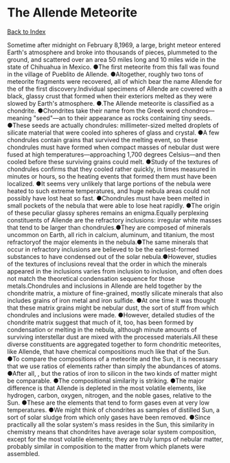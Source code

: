 # The Allende Meteorite
[Back to Index](https://github.com/windows10010/tpoExtractor/blob/master/README.md)

Sometime after midnight on February 8,1969, a large, bright meteor entered Earth's atmosphere and broke into thousands of pieces, plummeted to the ground, and scattered over an area 50 miles long and 10 miles wide in the state of Chihuahua in Mexico. ●The first meteorite from this fall was found in the village of Pueblito de Allende. ●Altogether, roughly two tons of meteorite fragments were recovered, all of which bear the name Allende for the of the first discovery.Individual specimens of Allende are covered with a black, glassy crust that formed when their exteriors melted as they were slowed by Earth's atmosphere. ●.The Allende meteorite is classified as a chondrite. ●Chondrites take their name from the Greek word chondros—meaning "seed"—an to their appearance as rocks containing tiny seeds. ●These seeds are actually chondrules: millimeter-sized melted droplets of silicate material that were cooled into spheres of glass and crystal. ●A few chondrules contain grains that survived the melting event, so these chondrules must have formed when compact masses of nebular dust were fused at high temperatures—approaching 1,700 degrees Celsius—and then cooled before these surviving grains could melt. ●Study of the textures of chondrules confirms that they cooled rather quickly, in times measured in minutes or hours, so the heating events that formed them must have been localized. ●It seems very unlikely that large portions of the nebula were heated to such extreme temperatures, and huge nebula areas could not possibly have lost heat so fast. ●Chondrules must have been melted in small pockets of the nebula that were able to lose heat rapidly. ●The origin of these peculiar glassy spheres remains an enigma.Equally perplexing constituents of Allende are the refractory inclusions: irregular white masses that tend to be larger than chondrules.●They are composed of minerals uncommon on Earth,
all rich in calcium, aluminum, and titanium, the most refractoryof the major elements in the nebula.●The same minerals that occur in refractory inclusions are believed
to be the earliest-formed substances to have condensed out of the solar nebula.●However, studies of the textures of inclusions reveal that the order in which the minerals appeared 
in the inclusions varies from inclusion to inclusion, and often does not match the theoretical condensation sequence for those metals.Chondrules and inclusions in Allende are held together by the chondrite matrix, a mixture of fine-grained, mostly silicate minerals that also includes grains of iron metal and iron sulfide. ●At one time it was thought that these matrix grains might be nebular dust, the sort of stuff from which chondrules and inclusions were made. ●However, detailed studies of the chondrite matrix suggest that much of it, too, has been formed by condensation or melting in the nebula, although minute amounts of surviving interstellar dust are mixed with the processed materials.All these diverse constituents are aggregated together to form chondritic meteorites, like Allende, that have chemical compositions much like that of the Sun. ●To compare the compositions of a meteorite and the Sun, it is necessary that we use ratios of elements rather than simply the abundances of atoms. ●After all, , but the ratios of iron to silicon in the two kinds of matter might be comparable. ●The compositional similarity is striking. ●The major difference is that Allende is depleted in the most volatile elements, like hydrogen, carbon, oxygen, nitrogen, and the noble gases, relative to the Sun. ●These are the elements that tend to form gases even at very low temperatures. ●We might think of chondrites as samples of distilled Sun, a sort of solar sludge from which only gases have been removed. ●Since practically all the solar system's mass resides in the Sun, this similarity in chemistry means that chondrites have average solar system composition, except for the most volatile elements; they are truly lumps of nebular matter, probably similar in composition to the matter from which planets were assembled.